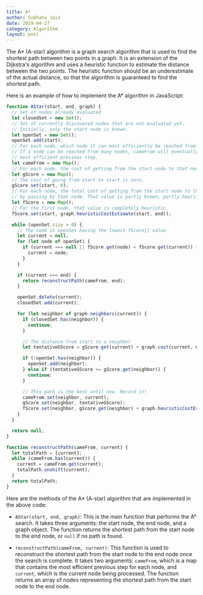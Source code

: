 ```yaml
---
title: A*
author: Subhahu Jain
date: 2019-04-27
category: Algorithm
layout: post
---
```



The A* (A-star) algorithm is a graph search algorithm that is used to find the shortest path between two points in a graph. It is an extension of the Dijkstra's algorithm and uses a heuristic function to estimate the distance between the two points. The heuristic function should be an underestimate of the actual distance, so that the algorithm is guaranteed to find the shortest path.

Here is an example of how to implement the A* algorithm in JavaScript:

```js
function AStar(start, end, graph) {
  // Set of nodes already evaluated
  let closedSet = new Set();
  // Set of currently discovered nodes that are not evaluated yet.
  // Initially, only the start node is known.
  let openSet = new Set();
  openSet.add(start);
  // For each node, which node it can most efficiently be reached from.
  // If a node can be reached from many nodes, cameFrom will eventually contain the
  // most efficient previous step.
  let cameFrom = new Map();
  // For each node, the cost of getting from the start node to that node.
  let gScore = new Map();
  // The cost of going from start to start is zero.
  gScore.set(start, 0);
  // For each node, the total cost of getting from the start node to the goal
  // by passing by that node. That value is partly known, partly heuristic.
  let fScore = new Map();
  // For the first node, that value is completely heuristic.
  fScore.set(start, graph.heuristicCostEstimate(start, end));

  while (openSet.size > 0) {
    // The node in openSet having the lowest fScore[] value
    let current = null;
    for (let node of openSet) {
      if (current === null || fScore.get(node) < fScore.get(current)) {
        current = node;
      }
    }

    if (current === end) {
      return reconstructPath(cameFrom, end);
    }

    openSet.delete(current);
    closedSet.add(current);

    for (let neighbor of graph.neighbors(current)) {
      if (closedSet.has(neighbor)) {
        continue;
      }

      // The distance from start to a neighbor
      let tentativeGScore = gScore.get(current) + graph.cost(current, neighbor);

      if (!openSet.has(neighbor)) {
        openSet.add(neighbor);
      } else if (tentativeGScore >= gScore.get(neighbor)) {
        continue;
      }

      // This path is the best until now. Record it!
      cameFrom.set(neighbor, current);
      gScore.set(neighbor, tentativeGScore);
      fScore.set(neighbor, gScore.get(neighbor) + graph.heuristicCostEstimate(neighbor, end));
    }
  }

  return null;
}

function reconstructPath(cameFrom, current) {
  let totalPath = [current];
  while (cameFrom.has(current)) {
    current = cameFrom.get(current);
    totalPath.unshift(current);
  }
  return totalPath;
}
```

Here are the methods of the A* (A-star) algorithm that are implemented in the above code:

 - `AStar(start, end, graph)`: This is the main function that performs the A* search. It takes three arguments: the start node, the end node, and a graph object. The function returns the shortest path from the start node to the end node, or `null` if no path is found.

 - `reconstructPath(cameFrom, current)`: This function is used to reconstruct the shortest path from the start node to the end node once the search is complete. It takes two arguments: `cameFrom`, which is a map that contains the most efficient previous step for each node, and `current`, which is the current node being processed. The function returns an array of nodes representing the shortest path from the start node to the end node.